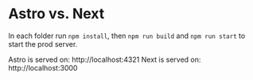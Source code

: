 # Astro vs. Next

In each folder run `npm install`, then `npm run build` and `npm run start` to start the prod server.

Astro is served on: http://localhost:4321
Next is served on: http://localhost:3000